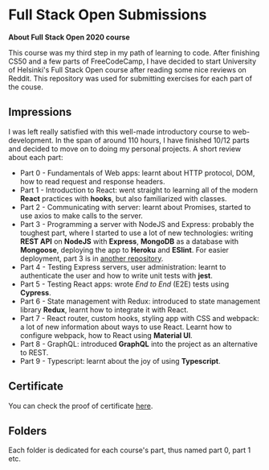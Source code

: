 
# Full Stack Open Submissions

**About Full Stack Open 2020 course**

This course was my third step in my path of learning to code. After finishing CS50 and a few parts of FreeCodeCamp, I have decided to start University of Helsinki's Full Stack Open course after reading some nice reviews on Reddit. This repository was used for submitting exercises for each part of the couse.

## Impressions

I was left really satisfied with this well-made introductory course to web-development. In the span of around 110 hours, I have finished 10/12 parts and decided to move on to doing my personal projects.
A short review about each part:

 - Part 0 - Fundamentals of Web apps:  learnt about HTTP protocol, DOM, how to read request and response headers.
 - Part 1 - Introduction to React: went straight to learning all of the modern **React** practices with **hooks**, but also familiarized with classes.
 - Part 2 - Communicating with server: learnt about Promises, started to use axios to make calls to the server.
 - Part 3 - Programming a server with NodeJS and Express: probably the toughest part, where I started to use a lot of new technologies: writing **REST API** on **NodeJS** with **Express**, **MongoDB** as a database with **Mongoose**, deploying the app to **Heroku** and **ESlint**.
 For easier deployment, part 3 is in [another repository](https://github.com/arnassavickas/Full-Stack-Open-part3).
 - Part 4 - Testing Express servers, user administration: learnt to authenticate the user and how to write unit tests with **jest**.
 - Part 5 - Testing React apps: wrote _End to End_ (E2E) tests using **Cypress**.
 - Part 6 - State management with Redux: introduced to state management library **Redux**, learnt how to integrate it with React.
 - Part 7 - React router, custom hooks, styling app with CSS and webpack: a lot of new information about ways to use React. Learnt how to configure webpack, how to React using **Material UI**.
 - Part 8 - GraphQL: introduced **GraphQL** into the project as an alternative to REST.
 - Part 9 - Typescript: learnt about the joy of using **Typescript**.
 
## Certificate
You can check the proof of certificate [here](https://studies.cs.helsinki.fi/stats/api/certificate/fullstackopen/en/b1efa57b592b4aeb21b3fbc6c83e36ef).

## Folders

Each folder is dedicated for each course's part, thus named part 0, part 1 etc.

